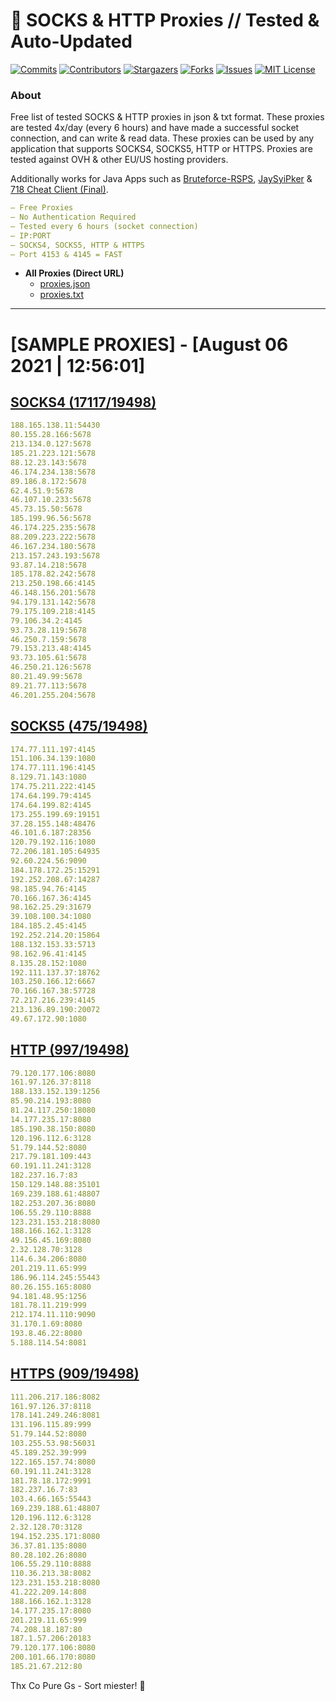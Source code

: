 <!-- MARKDOWN LINKS & IMAGES -->
<!-- https://www.markdownguide.org/basic-syntax/#reference-style-links -->
[contributors-shield]: https://img.shields.io/github/contributors/KaiBurton/free-proxies-autoupdated?style=for-the-badge
[contributors-url]: https://github.com/KaiBurton/free-proxies-autoupdated/graphs/contributors
[forks-shield]: https://img.shields.io/github/forks/KaiBurton/free-proxies-autoupdated?style=for-the-badge
[forks-url]: https://github.com/KaiBurton/free-proxies-autoupdated/network/members
[stars-shield]: https://img.shields.io/github/stars/KaiBurton/free-proxies-autoupdated?style=for-the-badge
[stars-url]: https://github.com/KaiBurton/free-proxies-autoupdated/stargazers
[issues-shield]: https://img.shields.io/github/issues/KaiBurton/free-proxies-autoupdated?style=for-the-badge
[issues-url]: https://github.com/KaiBurton/free-proxies-autoupdated/issues
[license-shield]: https://img.shields.io/github/license/KaiBurton/free-proxies-autoupdated?style=for-the-badge
[license-url]: https://github.com/KaiBurton/free-proxies-autoupdated/blob/main/LICENSE
[commit-shield]: https://img.shields.io/github/last-commit/KaiBurton/free-proxies-autoupdated?style=for-the-badge
[commit-url]: https://github.com/KaiBurton/free-proxies-autoupdated/commits/main

# 🎁 SOCKS & HTTP Proxies // Tested & Auto-Updated

[![Commits][commit-shield]][commit-url]
[![Contributors][contributors-shield]][contributors-url]
[![Stargazers][stars-shield]][stars-url]
[![Forks][forks-shield]][forks-url]
[![Issues][issues-shield]][issues-url]
[![MIT License][license-shield]][license-url]

### About
Free list of tested SOCKS & HTTP proxies in json & txt format. These proxies are tested 4x/day (every 6 hours) and have made a successful socket connection, and can write & read data. These proxies can be used by any application that supports SOCKS4, SOCKS5, HTTP or HTTPS. Proxies are tested against OVH & other EU/US hosting providers.

Additionally works for Java Apps such as [Bruteforce-RSPS](https://github.com/KaiBurton/Bruteforce-RSPS), [JaySyiPker](https://github.com/JayArrowz/JaySyiPker) & [718 Cheat Client (Final)](https://github.com/KaiBurton/718-Cheat-Client-Final). 

```yaml
— Free Proxies
— No Authentication Required
— Tested every 6 hours (socket connection)
— IP:PORT
— SOCKS4, SOCKS5, HTTP & HTTPS
— Port 4153 & 4145 = FAST
```

- **All Proxies (Direct URL)**
  - [proxies.json](https://raw.githubusercontent.com/KaiBurton/free-proxies-autoupdated/main/proxies.json)
  - [proxies.txt](https://raw.githubusercontent.com/KaiBurton/free-proxies-autoupdated/main/proxies.txt)

---

# [SAMPLE PROXIES] - [August 06 2021 | 12:56:01]

## [SOCKS4 (17117/19498)](https://raw.githubusercontent.com/KaiBurton/free-proxies-autoupdated/main/proxies-socks4.txt)
```yaml
188.165.138.11:54430
80.155.28.166:5678
213.134.0.127:5678
185.21.223.121:5678
88.12.23.143:5678
46.174.234.138:5678
89.186.8.172:5678
62.4.51.9:5678
46.107.10.233:5678
45.73.15.50:5678
185.199.96.56:5678
46.174.225.235:5678
88.209.223.222:5678
46.167.234.180:5678
213.157.243.193:5678
93.87.14.218:5678
185.178.82.242:5678
213.250.198.66:4145
46.148.156.201:5678
94.179.131.142:5678
79.175.109.218:4145
79.106.34.2:4145
93.73.28.119:5678
46.250.7.159:5678
79.153.213.48:4145
93.73.105.61:5678
46.250.21.126:5678
80.21.49.99:5678
89.21.77.113:5678
46.201.255.204:5678
```

## [SOCKS5 (475/19498)](https://raw.githubusercontent.com/KaiBurton/free-proxies-autoupdated/main/proxies-socks5.txt)
```yaml
174.77.111.197:4145
151.106.34.139:1080
174.77.111.196:4145
8.129.71.143:1080
174.75.211.222:4145
174.64.199.79:4145
174.64.199.82:4145
173.255.199.69:19151
37.28.155.148:48476
46.101.6.187:28356
120.79.192.116:1080
72.206.181.105:64935
92.60.224.56:9090
184.178.172.25:15291
192.252.208.67:14287
98.185.94.76:4145
70.166.167.36:4145
98.162.25.29:31679
39.108.100.34:1080
184.185.2.45:4145
192.252.214.20:15864
188.132.153.33:5713
98.162.96.41:4145
8.135.28.152:1080
192.111.137.37:18762
103.250.166.12:6667
70.166.167.38:57728
72.217.216.239:4145
213.136.89.190:20072
49.67.172.90:1080
```

## [HTTP (997/19498)](https://raw.githubusercontent.com/KaiBurton/free-proxies-autoupdated/main/proxies-http.txt)
```yaml
79.120.177.106:8080
161.97.126.37:8118
188.133.152.139:1256
85.90.214.193:8080
81.24.117.250:18080
14.177.235.17:8080
185.190.38.150:8080
120.196.112.6:3128
51.79.144.52:8080
217.79.181.109:443
60.191.11.241:3128
182.237.16.7:83
150.129.148.88:35101
169.239.188.61:48807
182.253.207.36:8080
106.55.29.110:8888
123.231.153.218:8080
188.166.162.1:3128
49.156.45.169:8080
2.32.128.70:3128
114.6.34.206:8080
201.219.11.65:999
186.96.114.245:55443
80.26.155.165:8080
94.181.48.95:1256
181.78.11.219:999
212.174.11.110:9090
31.170.1.69:8080
193.8.46.22:8080
5.188.114.54:8081
```

## [HTTPS (909/19498)](https://raw.githubusercontent.com/KaiBurton/free-proxies-autoupdated/main/proxies-https.txt)
```yaml
111.206.217.186:8082
161.97.126.37:8118
178.141.249.246:8081
131.196.115.89:999
51.79.144.52:8080
103.255.53.98:56031
45.189.252.39:999
122.165.157.74:8080
60.191.11.241:3128
181.78.18.172:9991
182.237.16.7:83
103.4.66.165:55443
169.239.188.61:48807
120.196.112.6:3128
2.32.128.70:3128
194.152.235.171:8080
36.37.81.135:8080
80.28.102.26:8080
106.55.29.110:8888
110.36.213.38:8082
123.231.153.218:8080
41.222.209.14:808
188.166.162.1:3128
14.177.235.17:8080
201.219.11.65:999
74.208.18.187:80
187.1.57.206:20183
79.120.177.106:8080
200.101.66.170:8080
185.21.67.212:80
```



Thx Co Pure Gs - Sort miester! 💟